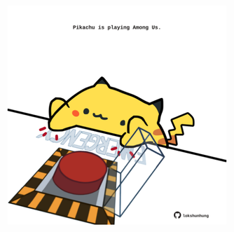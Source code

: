 <!-- built at 12/06/2023, 04:00:45 UTC -->
<p align="center">
  <img width="500" height="500" src="./ReadmeImage.svg">
</p>
